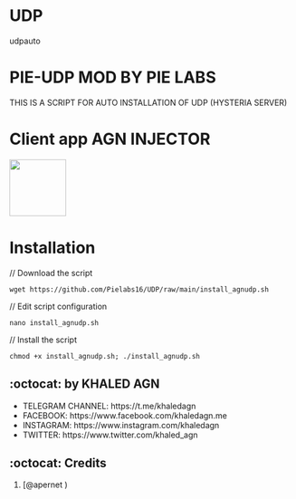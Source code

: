 # UDP
udpauto
# PIE-UDP MOD BY PIE LABS

THIS IS A SCRIPT FOR AUTO INSTALLATION OF UDP (HYSTERIA SERVER) 



# Client app AGN INJECTOR

<p>
<a href="https://play.google.com/store/apps/details?id=com.agn.injector"><img src="https://play.google.com/intl/en_us/badges/images/generic/en-play-badge.png" height="100"></a>
</p>


# Installation


// Download the script
```
wget https://github.com/Pielabs16/UDP/raw/main/install_agnudp.sh
```
// Edit script configuration 
```
nano install_agnudp.sh
```
// Install the script
```
chmod +x install_agnudp.sh; ./install_agnudp.sh
```

## :octocat: by KHALED AGN
<ul>
 <li>TELEGRAM CHANNEL: https://t.me/khaledagn</li>
 <li>FACEBOOK: https://www.facebook.com/khaledagn.me</li>
 <li>INSTAGRAM: https://www.instagram.com/khaledagn</li>
 <li>TWITTER: https://www.twitter.com/khaled_agn</li>
 
 </ul>
 
## :octocat: Credits

1. [@apernet )
